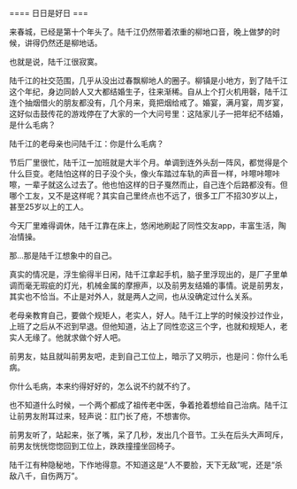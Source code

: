 ==== 日日是好日 ===

来春城，已经是第十个年头了。陆千江仍然带着浓重的柳地口音，晚上做梦的时候，讲得仍然还是柳地话。

也就是说，陆千江很寂寞。

陆千江的社交范围，几乎从没出过春飘柳地人的圈子。柳镇是小地方，到了陆千江这个年纪，身边同龄人又大都结婚生子，往来渐稀。自从上个打火机用磬，陆千江连个抽烟借火的朋友都没有，几个月来，竟把烟给戒了。婚宴，满月宴，周岁宴，这好似击鼓传花的游戏停在了大家的一个大问号里：这陆家儿子一把年纪不结婚，是什么毛病？

陆千江的老母亲也问陆千江：你是什么毛病？

节后厂里很忙，陆千江一加班就是大半个月。单调到连外头刮一阵风，都觉得是个什么巨变。老陆怕这样的日子没个头，像火车踏过车轨的声音一样，咔嚓咔嚓咔嚓，一辈子就这么过去了。他也怕这样的日子戛然而止，自己连个后路都没有。但哪个工友，又不是这样呢？其实自己里终点也不远了，很多工厂不招30岁以上，甚至25岁以上的工人。

今天厂里难得调休，陆千江靠在床上，悠闲地刷起了同性交友app，丰富生活，陶冶情操。

那...那是陆千江想象中的自己。

真实的情况是，浮生偷得半日闲，陆千江拿起手机，脑子里浮现出的，是厂子里单调而毫无瑕疵的灯光，机械金属的摩擦声，以及前男友结婚的事情。说是前男友，其实也不恰当。不止是对外人，就是两人之间，也从没确定过什么关系。

老母亲教育自己，要做个规矩人，老实人，好人。陆千江上学的时候没抄过作业，上班了之后从不迟到早退。但他知道，沾上了同性恋这三个字，也就和规矩人，老实人无缘了。他就求做个好人吧。

前男友，姑且就叫前男友吧，走到自己工位上，暗示了又明示，也是问：你什么毛病。

你什么毛病，本来约得好好的，怎么说不约就不约了。

也不知道什么时候，一个两个都成了祖传老中医，争着抢着想给自己治病。陆千江让前男友附耳过来，轻声说：肛门长了疮，不想害你。

前男友听了，站起来，张了嘴，呆了几秒，发出几个音节。工头在后头大声呵斥，前男友恍恍惚惚回到工位上，跌跌撞撞坐回椅子。

陆千江有种隐秘地，下作地得意。不知道这是“人不要脸，天下无敌”呢，还是“杀敌八千，自伤两万”。